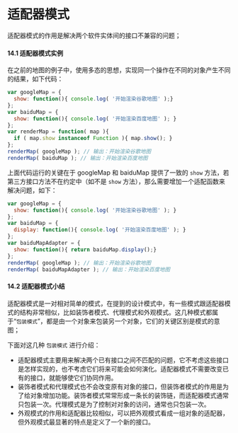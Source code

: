 # 适配器模式

适配器模式的作用是解决两个软件实体间的接口不兼容的问题；

#### 14.1 适配器模式实例

在之前的地图的例子中，使用多态的思想，实现同一个操作在不同的对象产生不同的结果，如下代码：



```js
var googleMap = {
  show: function(){ console.log( '开始渲染谷歌地图' );}
};
var baiduMap = {
  show: function(){ console.log( '开始渲染百度地图' ); }
};
var renderMap = function( map ){
  if ( map.show instanceof Function ){ map.show(); }
};
renderMap( googleMap ); // 输出：开始渲染谷歌地图
renderMap( baiduMap ); // 输出：开始渲染百度地图
```

上面代码运行的关键在于 googleMap 和 baiduMap 提供了一致的 `show` 方法，若第三方接口方法不在约定中（如不是 `show` 方法），那么需要增加一个适配函数来解决问题，如下：



```js
var googleMap = {
  show: function(){ console.log( '开始渲染谷歌地图' ); }
};
var baiduMap = {
  display: function(){ console.log( '开始渲染百度地图' ); }
};
var baiduMapAdapter = {
  show: function(){ return baiduMap.display();}
};
renderMap( googleMap ); // 输出：开始渲染谷歌地图
renderMap( baiduMapAdapter ); // 输出：开始渲染百度地图
```

#### 14.2 适配器模式小结

适配器模式是一对相对简单的模式，在提到的设计模式中，有一些模式跟适配器模式的结构非常相似，比如装饰者模式、代理模式和外观模式。这几种模式都属于“`包装模式`”，都是由一个对象来包装另一个对象，它们的关键区别是模式的意图；

下面对这几种 `包装模式` 进行介绍：

- 适配器模式主要用来解决两个已有接口之间不匹配的问题，它不考虑这些接口是怎样实现的，也不考虑它们将来可能会如何演化。适配器模式不需要改变已有的接口，就能够使它们协同作用。
- 装饰者模式和代理模式也不会改变原有对象的接口，但装饰者模式的作用是为了给对象增加功能。装饰者模式常常形成一条长的装饰链，而适配器模式通常只包装一次。代理模式是为了控制对对象的访问，通常也只包装一次。
- 外观模式的作用和适配器比较相似，可以把外观模式看成一组对象的适配器，但外观模式最显著的特点是定义了一个新的接口。